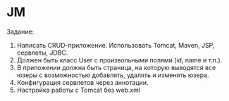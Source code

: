 # JM
Задание:
1. Написать CRUD-приложение. Использовать Tomcat, Maven, JSP, сервлеты, JDBC.
2. Должен быть класс User с произвольными полями (id, name и т.п.).
3. В приложении должна быть страница, на которую выводятся все юзеры с возможностью добавлять, удалять и изменять юзера.
4. Конфигурация сервлетов через аннотации.
5. Настройка работы с Tomcat без web.xml